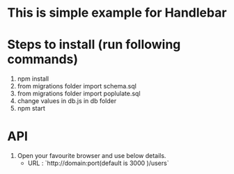 # This is simple example for Handlebar

# Steps to install (run following commands)

1) npm install
2) from migrations folder import schema.sql
3) from migrations folder import poplulate.sql
4) change values in db.js in db folder
5) npm start

# API
1) Open your favourite browser and use below details.
	<ul>
		<li>URL : `http://domain:port(default is 3000 )/users`</li>
	</ul>
